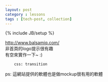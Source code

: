 ```yaml
---
layout: post
category : lessons
tags : [tech-post, collection]
---
```

{% include JB/setup %}

<http://www.balsamiq.com/>  
非首頁的logo提示很有趣  
有空來實作一下~ :)

        css: transition

ps: 這網站提供的軟體也是做mockup很有用的軟體